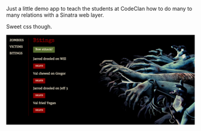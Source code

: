 Just a little demo app to teach the students at CodeClan how to do many to many relations with a Sinatra web layer.

Sweet css though.

![Screenshot](screenshot.png?raw=true "Screenshot")